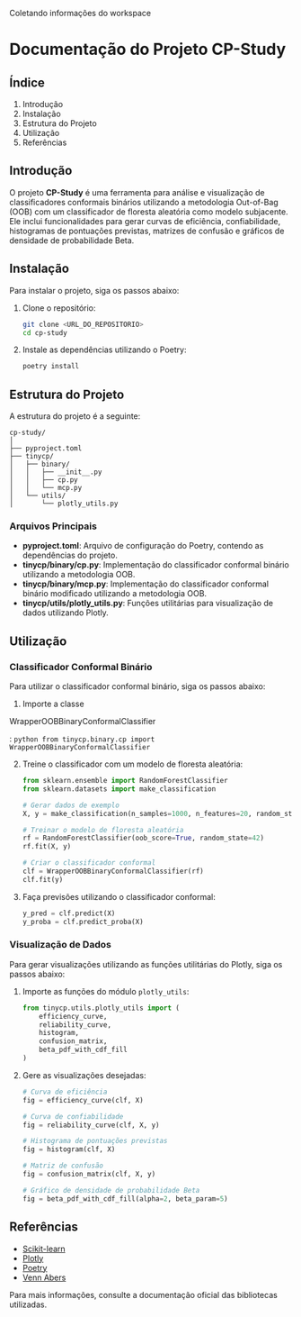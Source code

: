 Coletando informações do workspace

# Documentação do Projeto CP-Study

## Índice

1. Introdução
2. Instalação
3. Estrutura do Projeto
4. Utilização
5. Referências

## Introdução

O projeto **CP-Study** é uma ferramenta para análise e visualização de classificadores conformais binários utilizando a metodologia Out-of-Bag (OOB) com um classificador de floresta aleatória como modelo subjacente. Ele inclui funcionalidades para gerar curvas de eficiência, confiabilidade, histogramas de pontuações previstas, matrizes de confusão e gráficos de densidade de probabilidade Beta.

## Instalação

Para instalar o projeto, siga os passos abaixo:

1. Clone o repositório:
    ```sh
    git clone <URL_DO_REPOSITORIO>
    cd cp-study
    ```

2. Instale as dependências utilizando o Poetry:
    ```sh
    poetry install
    ```

## Estrutura do Projeto

A estrutura do projeto é a seguinte:

```
cp-study/
│
├── pyproject.toml
├── tinycp/
│   ├── binary/
│   │   ├── __init__.py
│   │   ├── cp.py
│   │   └── mcp.py
│   └── utils/
│       └── plotly_utils.py
```

### Arquivos Principais

- **pyproject.toml**: Arquivo de configuração do Poetry, contendo as dependências do projeto.
- **tinycp/binary/cp.py**: Implementação do classificador conformal binário utilizando a metodologia OOB.
- **tinycp/binary/mcp.py**: Implementação do classificador conformal binário modificado utilizando a metodologia OOB.
- **tinycp/utils/plotly_utils.py**: Funções utilitárias para visualização de dados utilizando Plotly.

## Utilização

### Classificador Conformal Binário

Para utilizar o classificador conformal binário, siga os passos abaixo:

1. Importe a classe 

WrapperOOBBinaryConformalClassifier

:
    ```python
    from tinycp.binary.cp import WrapperOOBBinaryConformalClassifier
    ```

2. Treine o classificador com um modelo de floresta aleatória:
    ```python
    from sklearn.ensemble import RandomForestClassifier
    from sklearn.datasets import make_classification

    # Gerar dados de exemplo
    X, y = make_classification(n_samples=1000, n_features=20, random_state=42)

    # Treinar o modelo de floresta aleatória
    rf = RandomForestClassifier(oob_score=True, random_state=42)
    rf.fit(X, y)

    # Criar o classificador conformal
    clf = WrapperOOBBinaryConformalClassifier(rf)
    clf.fit(y)
    ```

3. Faça previsões utilizando o classificador conformal:
    ```python
    y_pred = clf.predict(X)
    y_proba = clf.predict_proba(X)
    ```

### Visualização de Dados

Para gerar visualizações utilizando as funções utilitárias do Plotly, siga os passos abaixo:

1. Importe as funções do módulo `plotly_utils`:
    ```python
    from tinycp.utils.plotly_utils import (
        efficiency_curve,
        reliability_curve,
        histogram,
        confusion_matrix,
        beta_pdf_with_cdf_fill
    )
    ```

2. Gere as visualizações desejadas:
    ```python
    # Curva de eficiência
    fig = efficiency_curve(clf, X)
    
    # Curva de confiabilidade
    fig = reliability_curve(clf, X, y)
    
    # Histograma de pontuações previstas
    fig = histogram(clf, X)
    
    # Matriz de confusão
    fig = confusion_matrix(clf, X, y)
    
    # Gráfico de densidade de probabilidade Beta
    fig = beta_pdf_with_cdf_fill(alpha=2, beta_param=5)
    ```

## Referências

- [Scikit-learn](https://scikit-learn.org/stable/)
- [Plotly](https://plotly.com/python/)
- [Poetry](https://python-poetry.org/)
- [Venn Abers](https://github.com/donlnz/venn-abers)

Para mais informações, consulte a documentação oficial das bibliotecas utilizadas.